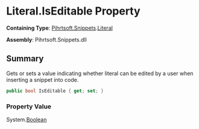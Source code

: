 # Literal\.IsEditable Property

**Containing Type**: [Pihrtsoft.Snippets](../../README.md)\.[Literal](../README.md)

**Assembly**: Pihrtsoft\.Snippets\.dll

## Summary

Gets or sets a value indicating whether literal can be edited by a user when inserting a snippet into code\.

```csharp
public bool IsEditable { get; set; }
```

### Property Value

System\.[Boolean](https://docs.microsoft.com/en-us/dotnet/api/system.boolean)

